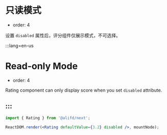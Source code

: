 # 只读模式

- order: 4

设置 `disabled` 属性后，评分组件仅展示模式，不可选择。


:::lang=en-us
# Read-only Mode

- order: 4

Rating component can only display score when you set `disabled` attribute.

:::
---

````jsx
import { Rating } from '@alifd/next';

ReactDOM.render(<Rating defaultValue={3.2} disabled />, mountNode);
````
